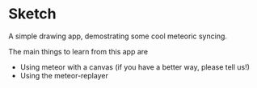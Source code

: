 # Sketch

A simple drawing app, demostrating some cool meteoric syncing.

The main things to learn from this app are
 - Using meteor with a canvas (if you have a better way, please tell us!)
 - Using the meteor-replayer